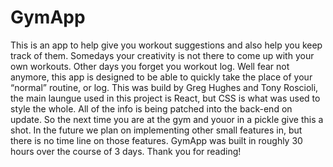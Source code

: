 # GymApp
This is an app to help give you workout suggestions and also help you keep track of them. Somedays your creativity is not there to come up with your own workouts. Other days you forget you workout log. Well fear not anymore, this app is designed to be able to quickly take the place of your “normal” routine, or log.
This was build by Greg Hughes and Tony Roscioli, the main laungue used in this project is React, but CSS is what was used to style the whole. All of the info is being patched into the back-end on update. So the next time you are at the gym and youor in a pickle give this a shot.
In the future we plan on implementing other small features in, but there is no time line on those features. GymApp was built in roughly 30 hours over the course of 3 days. Thank you for reading!
